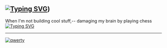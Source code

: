 

[![Typing SVG](https://readme-typing-svg.demolab.com?font=Fira+Code&size=16&duration=2500&pause=1&multiline=true&repeat=false&random=true&width=450&lines=AI+%26+Backend;Open+Source+Enthusiast)](https://git.io/typing-svg))
---
When I'm not building cool stuff,-- damaging my brain by playing chess
<br/>
[![Typing SVG](https://readme-typing-svg.demolab.com?font=Fira+Code&size=16&duration=1000&background=A2A2A200&multiline=true&repeat=false&width=200&height=120&lines=%E2%99%9C+%E2%99%9E+%E2%99%9D+%E2%99%9B+%E2%99%9A+%E2%99%9D+%E2%99%9E+%E2%99%9C;%E2%99%9F+%E2%99%9F+%E2%99%9F+%E2%99%9F+%E2%99%9F+%E2%99%9F+%E2%99%9F+%E2%99%9F;%E2%80%A2-+%E2%80%A2+-+%E2%80%A2+-+%E2%80%A2+-+%E2%80%A2+-+%E2%80%A2;%E2%99%99+%E2%99%99+%E2%99%99+%E2%99%99+%E2%99%99+%E2%99%99+%E2%99%99+%E2%99%99;%E2%99%96+%E2%99%98+%E2%99%97+%E2%99%95+%E2%99%94+%E2%99%97+%E2%99%98+%E2%99%96)](https://git.io/typing-svg)


---
[![qwerty](https://github-readme-activity-graph.vercel.app/graph?username=Raman-kr1&theme=react-dark)](https://github.com/ashutosh00710/github-readme-activity-graph)


